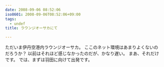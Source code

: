 ```yaml
---
date: 2008-09-06 08:52:06
iso8601: 2008-09-06T08:52:06+09:00
tags:
  - undef
title: ラウンジオーサカにて

---
```


ただいま伊丹空港内ラウンジオーサカ。
ここのネット環境はあまりよくないのだろうか？
以前はそれほど感じなかったのだが、かなり遅い。
まあ、それだけです。
では、まずは羽田に向けて出発です。
    	